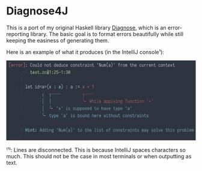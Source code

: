 # Diagnose4J

This is a port of my original Haskell library [Diagnose](https://github.com/mesabloo/diagnose),
which is an error-reporting library.
The basic goal is to format errors beautifully while still keeping the easiness of generating them.

Here is an example of what it produces (in the IntelliJ console¹):

![demo](./assets/demo1.png)

⁽¹⁾: Lines are disconnected. 
This is because IntelliJ spaces characters so much.
This should not be the case in most terminals or when outputting as text.